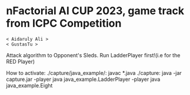 # nFactorial AI CUP 2023, game track from ICPC Competition
    < Aidaruly Ali > 
    < GustasTu >

Attack algorithm to Opponent's Sleds.
Run LadderPlayer first!(i.e for the RED Player)

How to activate:
./capture/java_example/: javac *.java
./capture:  java -jar capture.jar -player java java_example.LadderPlayer -player java java_example.Eight
